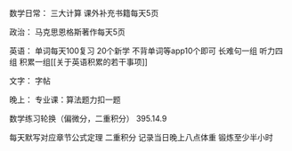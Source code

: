 数学日常：
三大计算
课外补充书籍每天5页


政治：
马克思恩格斯著作每天5页

英语：
单词每天100复习
20个新学
不背单词等app10个即可
长难句一组
听力四组
积累一组[[关于英语积累的若干事项]]

文字：
字帖

晚上：
专业课：算法题力扣一题

数学练习轮换（偏微分，二重积分）
395.14.9

每天默写对应章节公式定理 二重积分
记录当日晚上八点体重
锻炼至少半小时